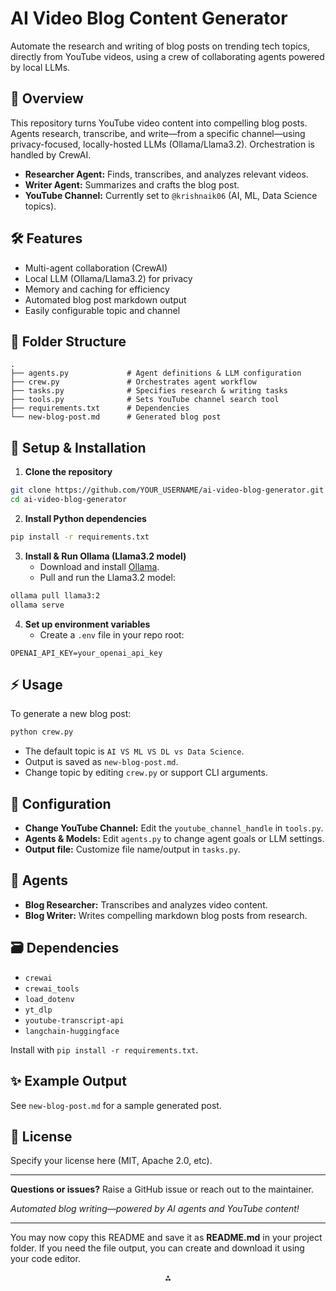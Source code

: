 # AI Video Blog Content Generator

Automate the research and writing of blog posts on trending tech topics, directly from YouTube videos, using a crew of collaborating agents powered by local LLMs.

## 🚀 Overview

This repository turns YouTube video content into compelling blog posts. Agents research, transcribe, and write—from a specific channel—using privacy-focused, locally-hosted LLMs (Ollama/Llama3.2). Orchestration is handled by CrewAI.

- **Researcher Agent:** Finds, transcribes, and analyzes relevant videos.
- **Writer Agent:** Summarizes and crafts the blog post.
- **YouTube Channel:** Currently set to `@krishnaik06` (AI, ML, Data Science topics).


## 🛠️ Features

- Multi-agent collaboration (CrewAI)
- Local LLM (Ollama/Llama3.2) for privacy
- Memory and caching for efficiency
- Automated blog post markdown output
- Easily configurable topic and channel


## 📁 Folder Structure

```
.
├── agents.py             # Agent definitions & LLM configuration
├── crew.py               # Orchestrates agent workflow
├── tasks.py              # Specifies research & writing tasks
├── tools.py              # Sets YouTube channel search tool
├── requirements.txt      # Dependencies
└── new-blog-post.md      # Generated blog post
```


## 🔧 Setup \& Installation

1. **Clone the repository**

```bash
git clone https://github.com/YOUR_USERNAME/ai-video-blog-generator.git
cd ai-video-blog-generator
```

2. **Install Python dependencies**

```bash
pip install -r requirements.txt
```

3. **Install \& Run Ollama (Llama3.2 model)**
    - Download and install [Ollama](https://ollama.com).
    - Pull and run the Llama3.2 model:

```bash
ollama pull llama3:2
ollama serve
```

4. **Set up environment variables**
    - Create a `.env` file in your repo root:

```
OPENAI_API_KEY=your_openai_api_key
```


## ⚡ Usage

To generate a new blog post:

```bash
python crew.py
```

- The default topic is `AI VS ML VS DL vs Data Science`.
- Output is saved as `new-blog-post.md`.
- Change topic by editing `crew.py` or support CLI arguments.


## 📝 Configuration

- **Change YouTube Channel:** Edit the `youtube_channel_handle` in `tools.py`.
- **Agents \& Models:** Edit `agents.py` to change agent goals or LLM settings.
- **Output file:** Customize file name/output in `tasks.py`.


## 🤖 Agents

- **Blog Researcher:** Transcribes and analyzes video content.
- **Blog Writer:** Writes compelling markdown blog posts from research.


## 🗃️ Dependencies

- `crewai`
- `crewai_tools`
- `load_dotenv`
- `yt_dlp`
- `youtube-transcript-api`
- `langchain-huggingface`

Install with `pip install -r requirements.txt`.

## ✨ Example Output

See `new-blog-post.md` for a sample generated post.

## 📄 License

Specify your license here (MIT, Apache 2.0, etc).

***

**Questions or issues?**
Raise a GitHub issue or reach out to the maintainer.

*Automated blog writing—powered by AI agents and YouTube content!*

***

You may now copy this README and save it as **README.md** in your project folder. If you need the file output, you can create and download it using your code editor.

<div style="text-align: center">⁂</div>

[^1]: crew.py

[^2]: tasks.py

[^3]: tools.py

[^4]: requirements.txt

[^5]: agents.py

